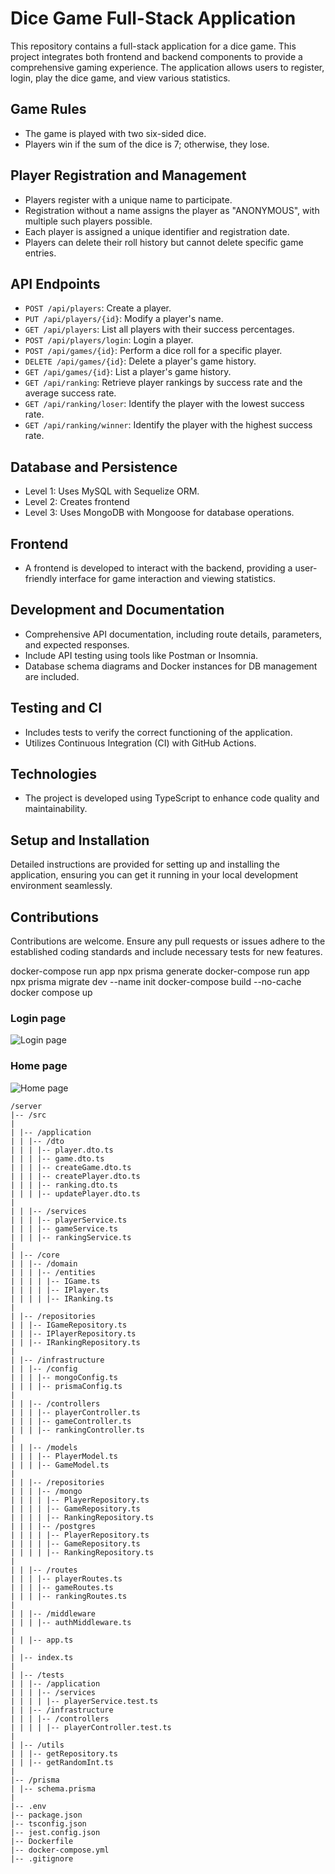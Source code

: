 # Dice Game Full-Stack Application

This repository contains a full-stack application for a dice game. This project integrates both frontend and backend components to provide a comprehensive gaming experience. The application allows users to register, login, play the dice game, and view various statistics.

## Game Rules

- The game is played with two six-sided dice.
- Players win if the sum of the dice is 7; otherwise, they lose.

## Player Registration and Management

- Players register with a unique name to participate.
- Registration without a name assigns the player as "ANONYMOUS", with multiple such players possible.
- Each player is assigned a unique identifier and registration date.
- Players can delete their roll history but cannot delete specific game entries.

## API Endpoints

- `POST /api/players`: Create a player.
- `PUT /api/players/{id}`: Modify a player's name.
- `GET /api/players`: List all players with their success percentages.
- `POST /api/players/login`: Login a player.
- `POST /api/games/{id}`: Perform a dice roll for a specific player.
- `DELETE /api/games/{id}`: Delete a player's game history.
- `GET /api/games/{id}`: List a player's game history.
- `GET /api/ranking`: Retrieve player rankings by success rate and the average success rate.
- `GET /api/ranking/loser`: Identify the player with the lowest success rate.
- `GET /api/ranking/winner`: Identify the player with the highest success rate.

## Database and Persistence

- Level 1: Uses MySQL with Sequelize ORM.
- Level 2: Creates frontend
- Level 3: Uses MongoDB with Mongoose for database operations.

## Frontend

- A frontend is developed to interact with the backend, providing a user-friendly interface for game interaction and viewing statistics.

## Development and Documentation

- Comprehensive API documentation, including route details, parameters, and expected responses.
- Include API testing using tools like Postman or Insomnia.
- Database schema diagrams and Docker instances for DB management are included.

## Testing and CI

- Includes tests to verify the correct functioning of the application.
- Utilizes Continuous Integration (CI) with GitHub Actions.

## Technologies

- The project is developed using TypeScript to enhance code quality and maintainability.

## Setup and Installation

Detailed instructions are provided for setting up and installing the application, ensuring you can get it running in your local development environment seamlessly.

## Contributions

Contributions are welcome. Ensure any pull requests or issues adhere to the established coding standards and include necessary tests for new features.



docker-compose run app npx prisma generate
docker-compose run app npx prisma migrate dev --name init
docker-compose build --no-cache
docker compose up

### Login page

![Login page](./login.png)

### Home page

![Home page](./home.png)

```
/server
|-- /src
|
| |-- /application
| | |-- /dto
| | | |-- player.dto.ts
| | | |-- game.dto.ts
| | | |-- createGame.dto.ts
| | | |-- createPlayer.dto.ts
| | | |-- ranking.dto.ts
| | | |-- updatePlayer.dto.ts
|
| | |-- /services
| | | |-- playerService.ts
| | | |-- gameService.ts
| | | |-- rankingService.ts
|
| |-- /core
| | |-- /domain
| | | |-- /entities
| | | | |-- IGame.ts
| | | | |-- IPlayer.ts
| | | | |-- IRanking.ts
|
| |-- /repositories
| | |-- IGameRepository.ts
| | |-- IPlayerRepository.ts
| | |-- IRankingRepository.ts
|
| |-- /infrastructure
| | |-- /config
| | | |-- mongoConfig.ts
| | | |-- prismaConfig.ts
|
| | |-- /controllers
| | | |-- playerController.ts
| | | |-- gameController.ts
| | | |-- rankingController.ts
|
| | |-- /models
| | | |-- PlayerModel.ts
| | | |-- GameModel.ts
|
| | |-- /repositories
| | | |-- /mongo
| | | | |-- PlayerRepository.ts
| | | | |-- GameRepository.ts
| | | | |-- RankingRepository.ts
| | | |-- /postgres
| | | | |-- PlayerRepository.ts
| | | | |-- GameRepository.ts
| | | | |-- RankingRepository.ts
|
| | |-- /routes
| | | |-- playerRoutes.ts
| | | |-- gameRoutes.ts
| | | |-- rankingRoutes.ts
|
| | |-- /middleware
| | | |-- authMiddleware.ts
|
| | |-- app.ts
|
| |-- index.ts
|
| |-- /tests
| | |-- /application
| | | |-- /services
| | | | |-- playerService.test.ts
| | |-- /infrastructure
| | | |-- /controllers
| | | | |-- playerController.test.ts
|
| |-- /utils
| | |-- getRepository.ts
| | |-- getRandomInt.ts
|
|-- /prisma
| |-- schema.prisma
|
|-- .env
|-- package.json
|-- tsconfig.json
|-- jest.config.json
|-- Dockerfile
|-- docker-compose.yml
|-- .gitignore
```
